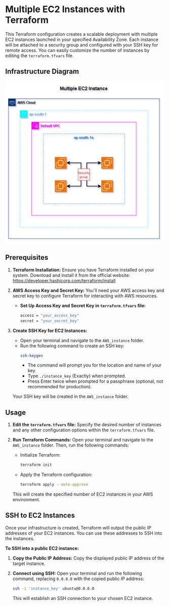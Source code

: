 # Multiple EC2 Instances with Terraform

This Terraform configuration creates a scalable deployment with multiple EC2 instances launched in your specified Availability Zone. Each instance will be attached to a security group and configured with your SSH key for remote access. You can easily customize the number of instances by editing the `terraform.tfvars` file.

## Infrastructure Diagram

![Image Alt](https://github.com/DevopsDhruv/EC2-Instance_with_terraform/blob/main/EC2_Diagram.png?raw=true)

## Prerequisites

1. **Terraform Installation:** Ensure you have Terraform installed on your system. Download and install it from the official website: https://developer.hashicorp.com/terraform/install

2. **AWS Access Key and Secret Key:** You'll need your AWS access key and secret key to configure Terraform for interacting with AWS resources.

   * **Set Up Access Key and Secret Key in `terraform.tfvars` file:**
     ```bash
     access = "your_access_key"
     secret = "your_secret_key"
     ```

3. **Create SSH Key for EC2 Instances:**

   * Open your terminal and navigate to the `AWS_instance` folder.
   * Run the following command to create an SSH key:
      ```bash
      ssh-keygen
      ```
      * The command will prompt you for the location and name of your key.
      * Type `./instance_key` (Exactly) when prompted.
      * Press Enter twice when prompted for a passphrase (optional, not recommended for production).

   Your SSH key will be created in the `AWS_instance` folder.

## Usage

1. **Edit the `terraform.tfvars` file:** Specify the desired number of instances and any other configuration options within the `terraform.tfvars` file.

2. **Run Terraform Commands:** Open your terminal and navigate to the `AWS_instance` folder. Then, run the following commands:

   * Initialize Terraform:

      ```bash
      terraform init
      ```
   * Apply the Terraform configuration:

      ```bash
      terraform apply --auto-approve
      ```

   This will create the specified number of EC2 instances in your AWS environment.

## SSH to EC2 Instances

Once your infrastructure is created, Terraform will output the public IP addresses of your EC2 instances. You can use these addresses to SSH into the instances.

**To SSH into a public EC2 instance:**

1. **Copy the Public IP Address:** Copy the displayed public IP address of the target instance.

2. **Connect using SSH:** Open your terminal and run the following command, replacing `0.0.0.0` with the copied public IP address:

   ```bash
   ssh -i 'instance_key' ubuntu@0.0.0.0
   ```

   This will establish an SSH connection to your chosen EC2 instance.
